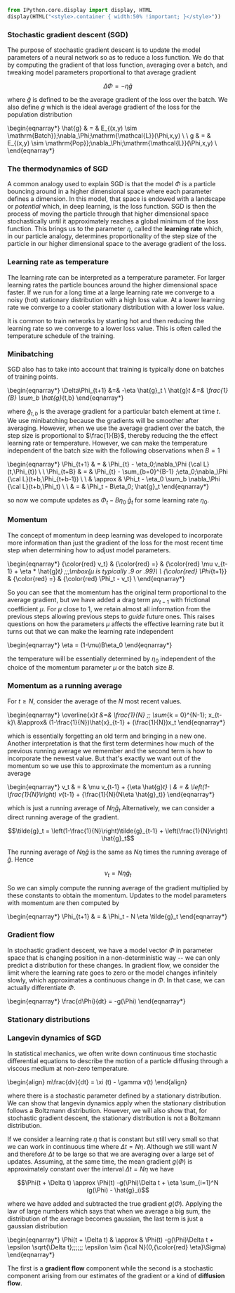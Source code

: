 ```python
from IPython.core.display import display, HTML
display(HTML("<style>.container { width:50% !important; }</style>"))
```


<style>.container { width:50% !important; }</style>


### Stochastic gradient descent (SGD)

The purpose of stochastic gradient descent is to update the model parameters of a neural network so as to reduce a loss function. We do that by computing the gradient of that loss function, averaging over a batch, and tweaking model parameters proportional to that average gradient 

$$\Delta\Phi = - \eta \hat{g}$$

where $\hat{g}$ is defined to be the average gradient of the loss over the batch. We also define $g$ which is the ideal average gradient of the loss for the population distribution

\begin{eqnarray*}
  \hat{g} & = & E_{(x,y) \sim \mathrm{Batch}}\;\nabla_\Phi\;\mathrm{\mathcal{L}}(\Phi,x,y) \\
  \\
  g & = & E_{(x,y) \sim \mathrm{Pop}}\;\nabla_\Phi\;\mathrm{\mathcal{L}}(\Phi,x,y) \\
\end{eqnarray*}

### The thermodynamics of SGD

A common analogy used to explain SGD is that the model $\Phi$ is a particle bouncing around in a higher dimensional space where each parameter defines a dimension. In this model, that space is endowed with a landscape or *potential* which, in deep learning, is the loss function. SGD is then the process of moving the particle through that higher dimensional space stochastically until it approximately reaches a global minimum of the loss function. This brings us to the parameter $\eta$, called the **learning rate** which, in our particle analogy, determines proportionality of the step size of the particle in our higher dimensional space to the average gradient of the loss. 

### Learning rate as temperature

The learning rate can be interpreted as a temperature parameter. For larger learning rates the particle bounces around the higher dimensional space faster. If we run for a long time at a large learning rate we converge to a noisy (hot) stationary distribution with a high loss value. At a lower learning rate we converge to a cooler stationary distribution with a lower loss value.

It is common to train networks by starting hot and then reducing the learning rate so we converge to a lower loss value. This is often called the temperature schedule of the training. 

### Minibatching

SGD also has to take into account that training is typically done on batches of training points.

\begin{eqnarray*}
\Delta\Phi_{t+1} &=& -\eta \hat{g}_t
\\
\hat{g}_t &=& \frac{1}{B} \sum_b \hat{g}_{t,b}
\end{eqnarray*}

where $\hat{g}_{t,b}$ is the average gradient for a particular batch element at time $t$. We use minibatching because the gradients will be smoother after averaging. However, when we use the average gradient over the batch, the step size is proportional to $\frac{1}{B}$, thereby reducing the the effect learning rate or temperature. However, we can make the temperature independent of the batch size with the following observations when $B=1$

\begin{eqnarray*}
\Phi_{t+1} & = &  \Phi_{t} - \eta_0\;\nabla_\Phi {\cal L}(t,\Phi_{t}) \\
\\
\Phi_{t+B} & = &  \Phi_{t} - \sum_{b=0}^{B-1} \;\eta_0\;\nabla_\Phi {\cal L}(t+b,\Phi_{t+b-1}) \\
\\
& \approx & \Phi_t - \eta_0 \sum_b \nabla_\Phi {\cal L}(t+b,\Phi_t) \\
\\
& = & \Phi_t - B\eta_0\; \hat{g}_t
\end{eqnarray*}

so now we compute updates as $\Phi_t - B\eta_0\; \hat{g}_t$ for some learning rate $\eta_{0}$. 

### Momentum

The concept of momentum in deep learning was developed to incorporate more information than just the gradient of the loss for the most recent time step when determining how to adjust model parameters.

\begin{eqnarray*}
  {\color{red} v_t} & {\color{red} =} & {\color{red} \mu v_{t-1} + \eta * \hat{g}_t} \;\;\;\mbox{$\mu$ is typically .9 or .99}\\
  \\
  {\color{red} \Phi_{t+1}} & {\color{red} =} & {\color{red} \Phi_t -  v_t} \\
\end{eqnarray*}

So you can see that the momentum has the original term proportional to the average gradient, but we have added a drag term $\mu v_{t-1}$ with frictional coefficient $\mu$. For $\mu$ close to 1, we retain almost all information from the previous steps allowing previous steps to *guide* future ones. This raises questions on how the parameters $\mu$ affects the effective learning rate but it turns out that we can make the learning rate independent 

\begin{eqnarray*}
\eta = (1-\mu)B\eta_0
\end{eqnarray*}

the temperature will be essentially determined by $\eta_0$ independent of the choice of the momentum parameter $\mu$ or the batch size $B$.

### Momentum as a running average

For $t \geq N$, consider the average of the $N$ most recent values.

\begin{eqnarray*}
\overline{x}_t &=& \frac{1}{N} \;\; \sum_{k = 0}^{N-1}\; x_{t-k}\\
&\approx& (1-\frac{1}{N})\hat{x}_{t-1} + (\frac{1}{N})x_t
\end{eqnarray*}

which is essentially forgetting an old term and bringing in a new one. Another interpretation is that the first term determines how much of the previous running average we remember and the second term is how to incorporate the newest value. But that's exactly we want out of the momentum so we use this to approximate the momentum as a running average

\begin{eqnarray*}
v_t & = & \mu v_{t-1} + {\eta \hat{g}_t}
\\
& = & \left(1-\frac{1}{N}\right) v_{t-1} + {\frac{1}{N}(N\eta \hat{g}_t)}
\end{eqnarray*}

which is just a running average of $N\eta \hat{g}_t$.Alternatively, we can consider a direct running average of the gradient.

$$\tilde{g}_t = \left(1-\frac{1}{N}\right)\tilde{g}_{t-1} + \left(\frac{1}{N}\right) \hat{g}_t$$

The running average of $N\eta\hat{g}$ is the same as $N\eta$ times the running average of $\hat{g}$.  Hence

$$v_t = N \eta \tilde{g}_t$$

So we can simply compute the running average of the gradient multiplied by these constants to obtain the momentum. Updates to the model parameters with momentum are then computed by

\begin{eqnarray*}
  \Phi_{t+1} & = & \Phi_t -  N \eta \tilde{g}_t
\end{eqnarray*}

### Gradient flow

In stochastic gradient descent, we have a model vector $\Phi$ in parameter space that is changing position in a non-deterministic way -- we can only predict a distribution for these changes. In gradient flow, we consider the limit where the learning rate goes to zero or the model changes infinitely slowly, which approximates a continuous change in $\Phi$. In that case, we can actually differentiate $\Phi$.

\begin{eqnarray*}
\frac{d\Phi}{dt} = -g(\Phi)
\end{eqnarray*}

### Stationary distributions



### Langevin dynamics of SGD

In statistical mechanics, we often write down continuous time stochastic differential equations to describe the motion of a particle diffusing through a viscous medium at non-zero temperature. 

\begin{align}
m\frac{dv}{dt} = \xi (t) - \gamma v(t)
\end{align}

where there is a stochastic parameter defined by a stationary distribution. We can show that langevin dynamics apply when the stationary distribution follows a Boltzmann distribution. However, we will also show that, for stochastic gradient descent, the stationary distribution is not a Boltzmann distribution.

If we consider a learning rate $\eta$ that is constant but still very small so that we can work in continuous time where $\Delta t = N\eta$. Although we still want $N$ and therefore $\Delta t$ to be large so that we are averaging over a large set of updates. Assuming, at the same time, the mean gradient $g(\Phi)$ is approximately constant over the interval $\Delta t = N \eta$ we have

$$\Phi(t + \Delta t)  \approx \Phi(t) -g(\Phi)\Delta t + \eta \sum_{i=1}^N (g(\Phi) - \hat{g}_i)$$  

where we have added and subtracted the true gradient $g(\Phi)$. Applying the law of large numbers which says that when we average a big sum, the distribution of the average becomes gaussian, the last term is just a gaussian distribution

\begin{eqnarray*}
\Phi(t + \Delta t) & \approx & \Phi(t) -g(\Phi)\Delta t + \epsilon \sqrt{\Delta t}\;\;\;\;\;\; \epsilon \sim {\cal N}(0,{\color{red} \eta}\Sigma)
\end{eqnarray*}

The first is a **gradient flow** component while the second is a stochastic component arising from our estimates of the gradient or a kind of **diffusion flow**. 


```python

```
